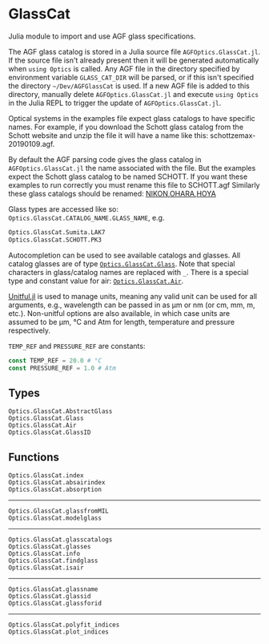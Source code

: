# GlassCat

Julia module to import and use AGF glass specifications.

The AGF glass catalog is stored in a Julia source file `AGFOptics.GlassCat.jl`. If the source file isn't already present then it will be generated automatically when `using Optics` is called.
Any AGF file in the directory specified by environment variable `GLASS_CAT_DIR` will be parsed, or if this isn't specified the directory `~/Dev/AGFGlassCat` is used.
If a new AGF file is added to this directory, manually delete `AGFOptics.GlassCat.jl` and execute `using Optics` in the Julia REPL to trigger the update of `AGFOptics.GlassCat.jl`.

Optical systems in the examples file expect glass catalogs to have specific names. For example, if you download the Schott glass catalog from the Schott website and unzip the file it will have a name like this: schottzemax-20190109.agf. 

By default the AGF parsing code gives the glass catalog in `AGFOptics.GlassCat.jl` the name associated with the file. But the examples expect the Schott glass catalog to be named SCHOTT. If you want these examples to run correctly you must rename this file to SCHOTT.agf Similarly these glass catalogs should be renamed: [NIKON](https://www.nikon.com/products/optical-glass/assets/pdf/nikon_zemax_data.zip),[OHARA](https://www.oharacorp.com/xls/OHARA_201130_CATALOG.zip),[HOYA](https://hoyaoptics.com/wp-content/uploads/2019/10/HOYA20170401.zip)

Glass types are accessed like so: `Optics.GlassCat.CATALOG_NAME.GLASS_NAME`, e.g.

```julia
Optics.GlassCat.Sumita.LAK7
Optics.GlassCat.SCHOTT.PK3
```

Autocompletion can be used to see available catalogs and glasses. All catalog glasses are of type [`Optics.GlassCat.Glass`](@ref).
Note that special characters in glass/catalog names are replaced with `_`.
There is a special type and constant value for air: [`Optics.GlassCat.Air`](@ref).

[Unitful.jl](https://github.com/PainterQubits/Unitful.jl) is used to manage units, meaning any valid unit can be used for all arguments, e.g., wavelength can be passed in as μm or nm (or cm, mm, m, etc.).
Non-unitful options are also available, in which case units are assumed to be μm, °C and Atm for length, temperature and pressure respectively.

`TEMP_REF` and `PRESSURE_REF` are constants:

```julia
const TEMP_REF = 20.0 # °C
const PRESSURE_REF = 1.0 # Atm
```

## Types

```@docs
Optics.GlassCat.AbstractGlass
Optics.GlassCat.Glass
Optics.GlassCat.Air
Optics.GlassCat.GlassID
```

## Functions

```@docs
Optics.GlassCat.index
Optics.GlassCat.absairindex
Optics.GlassCat.absorption
```

---

```@docs
Optics.GlassCat.glassfromMIL
Optics.GlassCat.modelglass
```

---

```@docs
Optics.GlassCat.glasscatalogs
Optics.GlassCat.glasses
Optics.GlassCat.info
Optics.GlassCat.findglass
Optics.GlassCat.isair
```

---

```@docs
Optics.GlassCat.glassname
Optics.GlassCat.glassid
Optics.GlassCat.glassforid
```

---

```@docs
Optics.GlassCat.polyfit_indices
Optics.GlassCat.plot_indices
```
